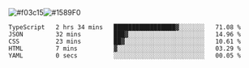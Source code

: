 ![#f03c15](https://via.placeholder.com/15/f03c15/f03c15.png)![#1589F0](https://via.placeholder.com/15/1589F0/1589F0.png)

<!--START_SECTION:waka-->

```text
TypeScript   2 hrs 34 mins   █████████████████▓░░░░░░░   71.08 %
JSON         32 mins         ███▓░░░░░░░░░░░░░░░░░░░░░   14.96 %
CSS          23 mins         ██▓░░░░░░░░░░░░░░░░░░░░░░   10.61 %
HTML         7 mins          ▓░░░░░░░░░░░░░░░░░░░░░░░░   03.29 %
YAML         0 secs          ░░░░░░░░░░░░░░░░░░░░░░░░░   00.05 %
```

<!--END_SECTION:waka-->
